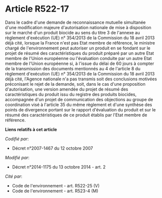 # Article R522-17

Dans le cadre d'une demande de reconnaissance mutuelle simultanée d'une modification majeure d'autorisation nationale de mise
à disposition sur le marché d'un produit biocide au sens du titre 3 de l'annexe au règlement d'exécution (UE) n° 354/2013 de
la Commission du 18 avril 2013 déjà cité, lorsque la France n'est pas Etat membre de référence, le ministre chargé de
l'environnement peut autoriser un produit en se fondant sur le projet de résumé des caractéristiques du produit préparé par
un autre Etat membre de l'Union européenne ou l'évaluation conduite par un autre Etat membre de l'Union européenne si, à
l'issue du délai de 60 jours à compter de la transmission des documents mentionnés au 4 de l'article 8 du règlement
d'exécution (UE) n° 354/2013 de la Commission du 18 avril 2013 déjà cité, l'Agence nationale n'a pas transmis soit des
conclusions motivées préconisant le rejet de la demande, soit, dans le cas d'une proposition d'autorisation, une version
amendée du projet de résumé des caractéristiques du produit issu du registre des produits biocides, accompagnée d'un projet
de communication des objections au groupe de coordination visé à l'article 35 du même règlement et d'une synthèse des points
de divergence portant sur le rapport d'évaluation du produit et sur le résumé des caractéristiques de ce produit établis par
l'Etat membre de référence.

**Liens relatifs à cet article**

_Codifié par_:

  - Décret n°2007-1467 du 12 octobre 2007

_Modifié par_:

  - Décret n°2014-1175 du 13 octobre 2014 - art. 2

_Cité par_:

  - Code de l'environnement - art. R522-25 (V)
  - Code de l'environnement - art. R523-4 (M)
